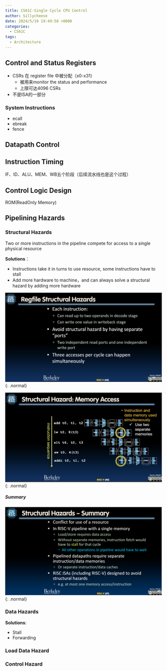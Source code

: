 ```yaml
---
title: CS61C-Single Cycle CPU Control
author: Sillycheese
date: 2024/5/19 19:49:50 +0800
categories:
  - CS61C
tags:
  - Architecture
---
```

## Control and Status Registers

- CSRs 在 register file 中被分配（x0-x31）
  - 被用来monitor the status and performance
  - 上限可达4096 CSRs
- 不是ISA的一部分

### System Instructions

- ecall
- ebreak
- fence

## Datapath Control

## Instruction Timing

IF、ID、ALU、MEM、WB五个阶段（后续流水线也是这个过程）

## Control Logic Design

ROM(ReadOnly Memory)

## Pipelining Hazards

### Structural Hazards

Two or more instructions in the pipeline compete for access to a single physical resource

**Solutions**：

- Instructions take it in turns to use resource, some instructions have to stall
- Add more hardware to machine，and can always solve a structural hazard by adding more hardware

![Desktop View](/common/e856c7a2d8f8b72d699771da35c4bde.png){: .normal}

![Desktop View](/common/ed0c3090bb50b425e478906657fe2bf.png){: .normal}

##### Summary

![Desktop View](/common/d0554de548d26a4bcf323910fdf1c64.png){: .normal}

### Data Hazards

**Solutions**:

- Stall
- Forwarding

### Load Data Hazard

### Control Hazard
